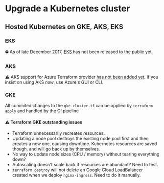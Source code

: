 # Upgrade a Kubernetes cluster

## Hosted Kubernetes on GKE, AKS, EKS

### EKS

⛔️ As of late December 2017, [EKS](https://aws.amazon.com/eks/) has not been released to the public yet.

### AKS

⚠️ AKS support for Azure Terraform provider [has not been added yet](https://github.com/terraform-providers/terraform-provider-azurerm/issues/471). If you insist on using AKS *now*, use Azure's GUI or CLI.

### GKE

All commited changes to the `gke-cluster.tf` can be applied by `terraform apply` and handled by the CI pipeline

#### ⚠️ Terraform GKE outstanding issues

- Terraform unnecessarily recreates resources.
- Updating a node pool destroys the existing node pool first and then creates a new one, causing downtime. Kubernetes resources are saved though, and will go back up by themselves.
- No way to update node sizes (CPU / memory) without tearing everything down?
- Autoscaling doesn't scale back if resources are abundant? Need to test.
- `terraform destroy` will not delete an Google Cloud LoadBalancer created when we deploy `nginx-ingress`. Need to do it manually.
